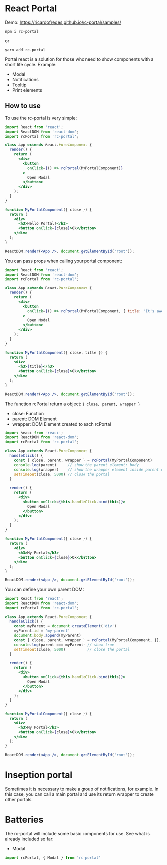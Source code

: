 # React Portal

Demo: https://ricardofredes.github.io/rc-portal/samples/

```
npm i rc-portal
```
or 
```
yarn add rc-portal
```

Portal react is a solution for those who need to show components with a short life cycle. Example:
- Modal
- Notifications
- Tooltip
- Print elements


## How to use

To use the rc-portal is very simple:

```jsx
import React from 'react';
import ReactDOM from 'react-dom';
import rcPortal from 'rc-portal';

class App extends React.PureComponent {
  render() {
    return (
      <div>
        <button
          onClick={() => rcPortal(MyPortalComponent)}
        >
          Open Modal
        </button>
      </div>
    );
  }
}

function MyPortalComponent({ close }) {
  return (
    <div>
      <h3>Hello Portal!</h3>
      <button onClick={close}>Ok</button>
    </div>
  );
}

ReactDOM.render(<App />, document.getElementById('root'));
```

You can pass props when calling your portal component:

```jsx
import React from 'react';
import ReactDOM from 'react-dom';
import rcPortal from 'rc-portal';

class App extends React.PureComponent {
  render() {
    return (
      <div>
        <button
          onClick={() => rcPortal(MyPortalComponent, { title: "It's awesome!" })}
        >
          Open Modal
        </button>
      </div>
    );
  }
}

function MyPortalComponent({ close, title }) {
  return (
    <div>
      <h3>{title}</h3>
      <button onClick={close}>Ok</button>
    </div>
  );
}

ReactDOM.render(<App />, document.getElementById('root'));
```

The function rcPortal return a object: `{ close, parent, wrapper }` 
- close: Function
- parent: DOM Element
- wrapper: DOM Element created to each rcPortal

```jsx
import React from 'react';
import ReactDOM from 'react-dom';
import rcPortal from 'rc-portal';

class App extends React.PureComponent {
  handleClick() {
    const { close, parent, wrapper } = rcPortal(MyPortalComponent)
    console.log(parent)     // show the parent element: body
    console.log(wrapper)    // show the wrapper element inside parent element
    setTimeout(close, 5000) // close the portal
  }

  render() {
    return (
      <div>
        <button onClick={this.handleClick.bind(this)}>
          Open Modal
        </button>
      </div>
    );
  }
}

function MyPortalComponent({ close }) {
  return (
    <div>
      <h3>My Portal</h3>
      <button onClick={close}>Ok</button>
    </div>
  );
}

ReactDOM.render(<App />, document.getElementById('root'));
```

You can define your own parent DOM:

```jsx
import React from 'react';
import ReactDOM from 'react-dom';
import rcPortal from 'rc-portal';

class App extends React.PureComponent {
  handleClick() {
    const myParent = document.createElement('div')
    myParent.id = 'my-parent'
    document.body.append(myParent)
    const { close, parent, wrapper } = rcPortal(MyPortalComponent, {}, myParent)
    console.log(parent === myParent) // show true
    setTimeout(close, 5000)          // close the portal
  }

  render() {
    return (
      <div>
        <button onClick={this.handleClick.bind(this)}>
          Open Modal
        </button>
      </div>
    );
  }
}

function MyPortalComponent({ close }) {
  return (
    <div>
      <h3>My Portal</h3>
      <button onClick={close}>Ok</button>
    </div>
  );
}

ReactDOM.render(<App />, document.getElementById('root'));
```

# Inseption portal
Sometimes it is necessary to make a group of notifications, for example.
In this case, you can call a main portal and use its return wrapper to create other portals.

# Batteries
The rc-portal will include some basic components for use. See what is already included so far:
- Modal

```jsx
import rcPortal, { Modal } from 'rc-portal'
```
